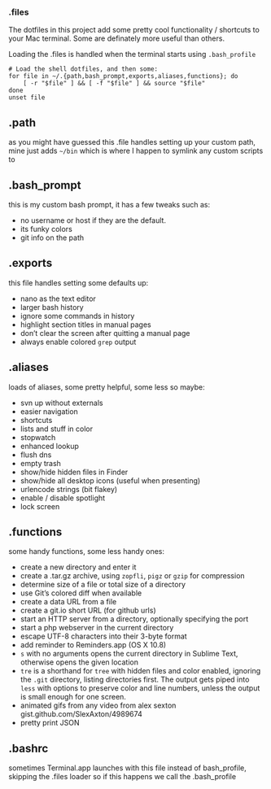 ### .files

The dotfiles in this project add some pretty cool functionality / shortcuts to your Mac terminal.
Some are definately more useful than others.

Loading the .files is handled when the terminal starts using `.bash_profile`

	# Load the shell dotfiles, and then some:
	for file in ~/.{path,bash_prompt,exports,aliases,functions}; do
		[ -r "$file" ] && [ -f "$file" ] && source "$file"
	done
	unset file

## .path

as you might have guessed this .file handles setting up your custom path, mine just adds `~/bin` which
is where I happen to symlink any custom scripts to

## .bash_prompt

this is my custom bash prompt, it has a few tweaks such as:

+ no username or host if they are the default.
+ its funky colors
+ git info on the path

## .exports
this file handles setting some defaults up:

+ nano as the text editor
+ larger bash history
+ ignore some commands in history
+ highlight section titles in manual pages
+ don’t clear the screen after quitting a manual page
+ always enable colored `grep` output

## .aliases
loads of aliases, some pretty helpful, some less so maybe:

+ svn up without externals
+ easier navigation
+ shortcuts
+ lists and stuff in color
+ stopwatch
+ enhanced lookup
+ flush dns
+ empty trash
+ show/hide hidden files in Finder
+ show/hide all desktop icons (useful when presenting)
+ urlencode strings (bit flakey)
+ enable / disable spotlight
+ lock screen

## .functions
some handy functions, some less handy ones:

+ create a new directory and enter it
+ create a .tar.gz archive, using `zopfli`, `pigz` or `gzip` for compression
+ determine size of a file or total size of a directory
+ use Git’s colored diff when available
+ create a data URL from a file
+ create a git.io short URL (for github urls)
+ start an HTTP server from a directory, optionally specifying the port
+ start a php webserver in the current directory
+ escape UTF-8 characters into their 3-byte format
+ add reminder to Reminders.app (OS X 10.8)
+ `s` with no arguments opens the current directory in Sublime Text, otherwise opens the given location
+ `tre` is a shorthand for `tree` with hidden files and color enabled, ignoring the `.git` directory, listing directories first. The output gets piped into `less` with options to preserve color and line numbers, unless the output is small enough for one screen.
+ animated gifs from any video from alex sexton gist.github.com/SlexAxton/4989674
+ pretty print JSON

## .bashrc
sometimes Terminal.app launches with this file instead of bash_profile, skipping the .files loader so if this happens we call the .bash_profile